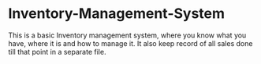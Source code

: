 # Inventory-Management-System
This is a basic Inventory management system, where you know what you have, where it is and how to manage it. It also keep record of all sales done till that point in a separate file.

